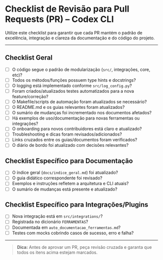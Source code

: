 # Checklist de Revisão para Pull Requests (PR) – Codex CLI

Utilize este checklist para garantir que cada PR mantém o padrão de excelência, integração e clareza da documentação e do código do projeto.

---

## Checklist Geral
- [ ] O código segue o padrão de modularização (`src/`, integrações, core, etc)?
- [ ] Todos os métodos/funções possuem type hints e docstrings?
- [ ] O logging está implementado conforme `src/log_config.py`?
- [ ] Foram criados/atualizados testes automatizados para a nova feature/correção?
- [ ] O Makefile/scripts de automação foram atualizados se necessário?
- [ ] O README.md e os guias relevantes foram atualizados?
- [ ] O sumário de mudanças foi incrementado nos documentos afetados?
- [ ] Há exemplos de uso/documentação para novas ferramentas ou integrações?
- [ ] O onboarding para novos contribuidores está claro e atualizado?
- [ ] Troubleshooting e dicas foram revisados/adicionados?
- [ ] Links cruzados entre os guias/documentos foram verificados?
- [ ] O diário de bordo foi atualizado com decisões relevantes?

## Checklist Específico para Documentação
- [ ] O índice geral (`docs/indice_geral.md`) foi atualizado?
- [ ] O guia didático correspondente foi revisado?
- [ ] Exemplos e instruções refletem a arquitetura e CLI atuais?
- [ ] O sumário de mudanças está presente e atualizado?

## Checklist Específico para Integrações/Plugins
- [ ] Nova integração está em `src/integrations/`?
- [ ] Registrada no dicionário `FERRAMENTAS`?
- [ ] Documentada em `auto_documentacao_ferramentas.md`?
- [ ] Testes com mocks cobrindo casos de sucesso, erro e falha?

---

> **Dica:** Antes de aprovar um PR, peça revisão cruzada e garanta que todos os itens acima estejam marcados.
